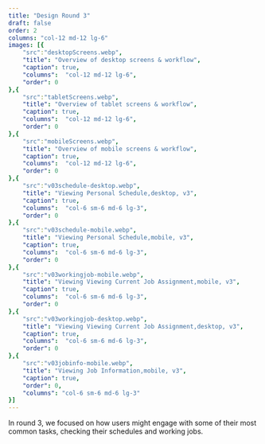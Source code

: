 ```yaml
---
title: "Design Round 3"
draft: false
order: 2
columns: "col-12 md-12 lg-6"
images: [{
    "src":"desktopScreens.webp",
    "title": "Overview of desktop screens & workflow",
    "caption": true,
    "columns":  "col-12 md-12 lg-6",
    "order": 0
},{
    "src":"tabletScreens.webp",
    "title": "Overview of tablet screens & workflow",
    "caption": true,
    "columns":  "col-12 md-12 lg-6",
    "order": 0
},{
    "src":"mobileScreens.webp",
    "title": "Overview of mobile screens & workflow",
    "caption": true,
    "columns":  "col-12 md-12 lg-6",
    "order": 0
},{
    "src":"v03schedule-desktop.webp",
    "title": "Viewing Personal Schedule,desktop, v3",
    "caption": true,
    "columns":  "col-6 sm-6 md-6 lg-3",
    "order": 0
},{
    "src":"v03schedule-mobile.webp",
    "title": "Viewing Personal Schedule,mobile, v3",
    "caption": true,
    "columns":  "col-6 sm-6 md-6 lg-3",
    "order": 0
},{
    "src":"v03workingjob-mobile.webp",
    "title": "Viewing Viewing Current Job Assignment,mobile, v3",
    "caption": true,
    "columns":  "col-6 sm-6 md-6 lg-3",
    "order": 0
},{
    "src":"v03workingjob-desktop.webp",
    "title": "Viewing Viewing Current Job Assignment,desktop, v3",
    "caption": true,
    "columns":  "col-6 sm-6 md-6 lg-3",
    "order": 0
},{
    "src":"v03jobinfo-mobile.webp",
    "title": "Viewing Job Information,mobile, v3",
    "caption": true,
    "order": 0,
    "columns": "col-6 sm-6 md-6 lg-3"
}]
---
```

 In round 3, we focused on how users might engage with some of their most common tasks, checking their schedules and working jobs.